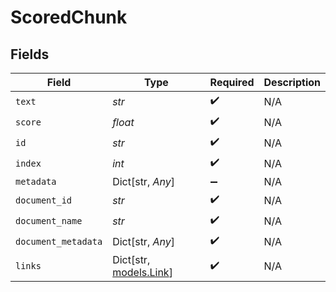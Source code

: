 # ScoredChunk


## Fields

| Field                                       | Type                                        | Required                                    | Description                                 |
| ------------------------------------------- | ------------------------------------------- | ------------------------------------------- | ------------------------------------------- |
| `text`                                      | *str*                                       | :heavy_check_mark:                          | N/A                                         |
| `score`                                     | *float*                                     | :heavy_check_mark:                          | N/A                                         |
| `id`                                        | *str*                                       | :heavy_check_mark:                          | N/A                                         |
| `index`                                     | *int*                                       | :heavy_check_mark:                          | N/A                                         |
| `metadata`                                  | Dict[str, *Any*]                            | :heavy_minus_sign:                          | N/A                                         |
| `document_id`                               | *str*                                       | :heavy_check_mark:                          | N/A                                         |
| `document_name`                             | *str*                                       | :heavy_check_mark:                          | N/A                                         |
| `document_metadata`                         | Dict[str, *Any*]                            | :heavy_check_mark:                          | N/A                                         |
| `links`                                     | Dict[str, [models.Link](../models/link.md)] | :heavy_check_mark:                          | N/A                                         |